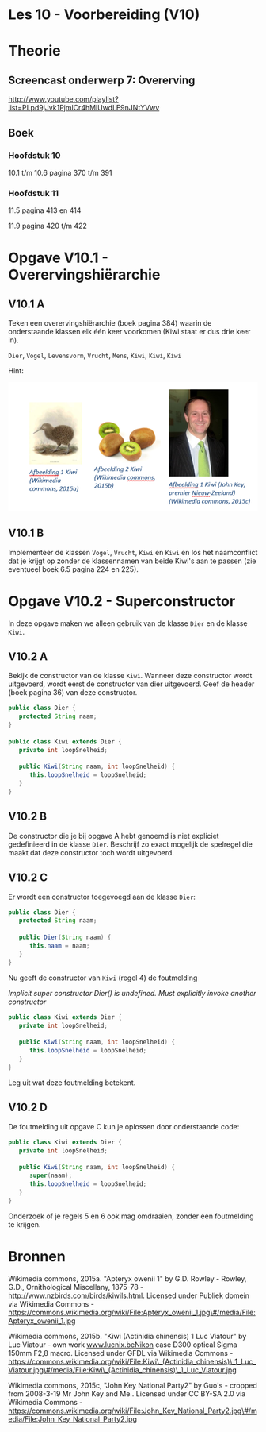 Les 10 - Voorbereiding (V10)
===

# Theorie

## Screencast onderwerp 7: Overerving

<http://www.youtube.com/playlist?list=PLpd9jJvk1PjmlCr4hMlUwdLF9nJNtYVwv>

## Boek

### Hoofdstuk 10

10.1 t/m 10.6 pagina 370 t/m 391

### Hoofdstuk 11

11.5 pagina 413 en 414

11.9 pagina 420 t/m 422


# Opgave V10.1 - Overervingshiërarchie

## V10.1 A

Teken een overervingshiërarchie (boek pagina 384) waarin de onderstaande klassen elk één keer voorkomen (Kiwi staat er dus drie keer in).

`Dier`, `Vogel`, `Levensvorm`, `Vrucht`, `Mens`, `Kiwi`, `Kiwi`, `Kiwi`

Hint:

![kiwis](../images/media/kiwis.png)

## V10.1 B

Implementeer de klassen `Vogel`, `Vrucht`, `Kiwi`  en `Kiwi` en los het naamconflict dat je krijgt op zonder de klassennamen van beide Kiwi's aan te passen (zie eventueel boek 6.5 pagina 224 en 225).


# Opgave V10.2 - Superconstructor 

In deze opgave maken we alleen gebruik van de klasse `Dier` en de klasse `Kiwi`.

## V10.2 A

Bekijk de constructor van de klasse `Kiwi`. Wanneer deze constructor wordt uitgevoerd, wordt eerst de constructor van dier uitgevoerd. Geef de header (boek pagina 36) van deze constructor.

```java
public class Dier {
   protected String naam;
}

public class Kiwi extends Dier {
   private int loopSnelheid;

   public Kiwi(String naam, int loopSnelheid) {
      this.loopSnelheid = loopSnelheid;
   }
}
```

## V10.2 B

De constructor die je bij opgave A hebt genoemd is niet expliciet gedefinieerd in de klasse `Dier`. Beschrijf zo exact mogelijk de spelregel die maakt dat deze constructor toch wordt uitgevoerd.

## V10.2 C

Er wordt een constructor toegevoegd aan de klasse `Dier`:

```java
public class Dier {
   protected String naam;

   public Dier(String naam) {
      this.naam = naam;
   }
}
```

Nu geeft de constructor van `Kiwi` (regel 4) de foutmelding

*Implicit super constructor Dier() is undefined. Must explicitly invoke another constructor*

```java
public class Kiwi extends Dier {
   private int loopSnelheid;

   public Kiwi(String naam, int loopSnelheid) {
      this.loopSnelheid = loopSnelheid;
   }
}
```

Leg uit wat deze foutmelding betekent.

## V10.2 D

De foutmelding uit opgave C kun je oplossen door onderstaande code:

```java
public class Kiwi extends Dier {
   private int loopSnelheid;

   public Kiwi(String naam, int loopSnelheid) {
      super(naam);
      this.loopSnelheid = loopSnelheid;
   }
}
```

Onderzoek of je regels 5 en 6 ook mag omdraaien, zonder een foutmelding te krijgen.

# Bronnen

Wikimedia commons, 2015a. \"Apteryx owenii 1\" by G.D. Rowley - Rowley, G.D., Ornithological Miscellany, 1875-78 - http://www.nzbirds.com/birds/kiwils.html. Licensed under Publiek domein via Wikimedia Commons - https://commons.wikimedia.org/wiki/File:Apteryx_owenii_1.jpg\#/media/File:Apteryx_owenii_1.jpg

Wikimedia commons, 2015b. \"Kiwi (Actinidia chinensis) 1 Luc Viatour\" by Luc Viatour - own work www.lucnix.beNikon case D300 optical Sigma 150mm F2,8 macro. Licensed under GFDL via Wikimedia Commons - https://commons.wikimedia.org/wiki/File:Kiwi\_(Actinidia_chinensis)\_1_Luc_Viatour.jpg\#/media/File:Kiwi\_(Actinidia_chinensis)\_1_Luc_Viatour.jpg

Wikimedia commons, 2015c, \"John Key National Party2\" by Guo\'s - cropped from 2008-3-19 Mr John Key and Me.. Licensed under CC BY-SA 2.0 via Wikimedia Commons - https://commons.wikimedia.org/wiki/File:John_Key_National_Party2.jpg\#/media/File:John_Key_National_Party2.jpg